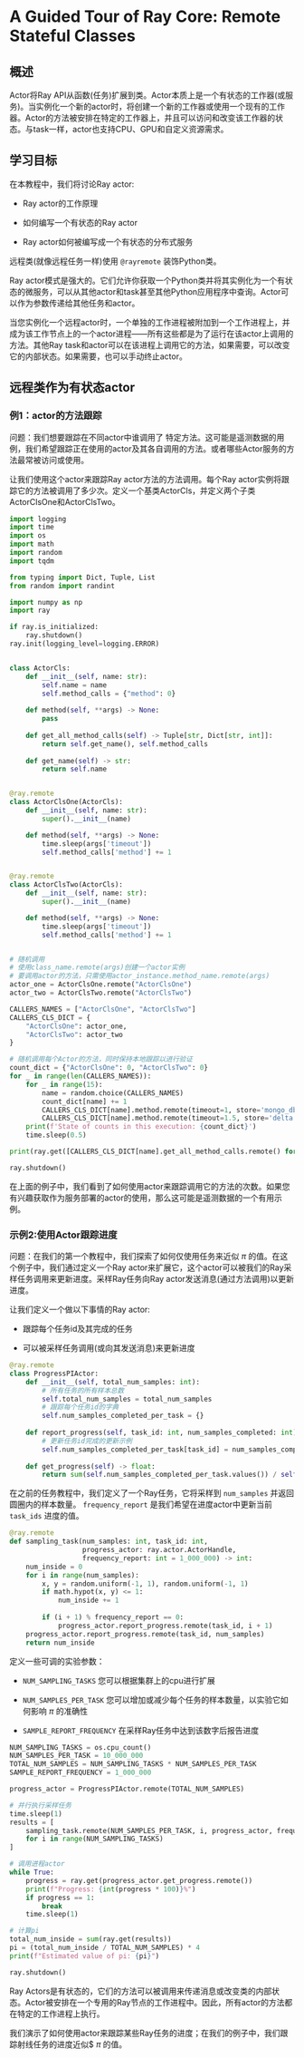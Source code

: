 # A Guided Tour of Ray Core: Remote Stateful Classes

## 概述

Actor将Ray API从函数(任务)扩展到类。Actor本质上是一个有状态的工作器(或服务)。当实例化一个新的actor时，将创建一个新的工作器或使用一个现有的工作器。Actor的方法被安排在特定的工作器上，并且可以访问和改变该工作器的状态。与task一样，actor也支持CPU、GPU和自定义资源需求。

## 学习目标

在本教程中，我们将讨论Ray actor:

- Ray actor的工作原理

- 如何编写一个有状态的Ray actor

- Ray actor如何被编写成一个有状态的分布式服务

远程类(就像远程任务一样)使用 `@rayremote` 装饰Python类。

Ray actor模式是强大的。它们允许你获取一个Python类并将其实例化为一个有状态的微服务，可以从其他actor和task甚至其他Python应用程序中查询。Actor可以作为参数传递给其他任务和actor。

当您实例化一个远程actor时，一个单独的工作进程被附加到一个工作进程上，并成为该工作节点上的一个actor进程——所有这些都是为了运行在该actor上调用的方法。其他Ray task和actor可以在该进程上调用它的方法，如果需要，可以改变它的内部状态。如果需要，也可以手动终止actor。

## 远程类作为有状态actor

### 例1：actor的方法跟踪

问题：我们想要跟踪在不同actor中谁调用了 特定方法。这可能是遥测数据的用例，我们希望跟踪正在使用的actor及其各自调用的方法。或者哪些Actor服务的方法最常被访问或使用。

让我们使用这个actor来跟踪Ray actor方法的方法调用。每个Ray actor实例将跟踪它的方法被调用了多少次。定义一个基类ActorCls，并定义两个子类ActorClsOne和ActorClsTwo。

``` python
import logging
import time
import os
import math
import random
import tqdm

from typing import Dict, Tuple, List
from random import randint

import numpy as np
import ray

if ray.is_initialized:
    ray.shutdown()
ray.init(logging_level=logging.ERROR)


class ActorCls:
    def __init__(self, name: str):
        self.name = name
        self.method_calls = {"method": 0}
        
    def method(self, **args) -> None:
        pass
    
    def get_all_method_calls(self) -> Tuple[str, Dict[str, int]]:
        return self.get_name(), self.method_calls
        
    def get_name(self) -> str:
        return self.name


@ray.remote
class ActorClsOne(ActorCls):
    def __init__(self, name: str):
        super().__init__(name)

    def method(self, **args) -> None:
        time.sleep(args['timeout'])
        self.method_calls['method'] += 1


@ray.remote
class ActorClsTwo(ActorCls):
    def __init__(self, name: str):
        super().__init__(name)

    def method(self, **args) -> None:
        time.sleep(args['timeout'])
        self.method_calls['method'] += 1


# 随机调用
# 使用class_name.remote(args)创建一个actor实例
# 要调用actor的方法，只需使用actor_instance.method_name.remote(args)
actor_one = ActorClsOne.remote("ActorClsOne")
actor_two = ActorClsTwo.remote("ActorClsTwo")

CALLERS_NAMES = ["ActorClsOne", "ActorClsTwo"]
CALLERS_CLS_DICT = {
    "ActorClsOne": actor_one,
    "ActorClsTwo": actor_two
}

# 随机调用每个Actor的方法，同时保持本地跟踪以进行验证
count_dict = {"ActorClsOne": 0, "ActorClsTwo": 0}
for _ in range(len(CALLERS_NAMES)):
    for _ in range(15):
        name = random.choice(CALLERS_NAMES)
        count_dict[name] += 1
        CALLERS_CLS_DICT[name].method.remote(timeout=1, store='mongo_db') if name == 'ActorClsOne' else \
        CALLERS_CLS_DICT[name].method.remote(timeout=1.5, store='delta')
    print(f'State of counts in this execution: {count_dict}')
    time.sleep(0.5)

print(ray.get([CALLERS_CLS_DICT[name].get_all_method_calls.remote() for name in CALLERS_NAMES]))

ray.shutdown()
```

在上面的例子中，我们看到了如何使用actor来跟踪调用它的方法的次数。如果您有兴趣获取作为服务部署的actor的使用，那么这可能是遥测数据的一个有用示例。

### 示例2:使用Actor跟踪进度

问题：在我们的第一个教程中，我们探索了如何仅使用任务来近似 $\pi$ 的值。在这个例子中，我们通过定义一个Ray actor来扩展它，这个actor可以被我们的Ray采样任务调用来更新进度。采样Ray任务向Ray actor发送消息(通过方法调用)以更新进度。

让我们定义一个做以下事情的Ray actor:

- 跟踪每个任务id及其完成的任务

- 可以被采样任务调用(或向其发送消息)来更新进度

``` python
@ray.remote
class ProgressPIActor:
    def __init__(self, total_num_samples: int):
        # 所有任务的所有样本总数
        self.total_num_samples = total_num_samples
        # 跟踪每个任务id的字典
        self.num_samples_completed_per_task = {}
        
    def report_progress(self, task_id: int, num_samples_completed: int) -> None:
        # 更新任务id完成的更新示例
        self.num_samples_completed_per_task[task_id] = num_samples_completed
        
    def get_progress(self) -> float:
        return sum(self.num_samples_completed_per_task.values()) / self.total_num_samples
```

在之前的任务教程中，我们定义了一个Ray任务，它将采样到 `num_samples` 并返回圆圈内的样本数量。 `frequency_report` 是我们希望在进度actor中更新当前 `task_ids` 进度的值。

``` python
@ray.remote
def sampling_task(num_samples: int, task_id: int,
                  progress_actor: ray.actor.ActorHandle,
                  frequency_report: int = 1_000_000) -> int:
    num_inside = 0
    for i in range(num_samples):
        x, y = random.uniform(-1, 1), random.uniform(-1, 1)
        if math.hypot(x, y) <= 1:
            num_inside += 1
            
        if (i + 1) % frequency_report == 0:
            progress_actor.report_progress.remote(task_id, i + 1)
    progress_actor.report_progress.remote(task_id, num_samples)
    return num_inside
```

定义一些可调的实验参数：

- `NUM_SAMPLING_TASKS` 您可以根据集群上的cpu进行扩展

- `NUM_SAMPLES_PER_TASK` 您可以增加或减少每个任务的样本数量，以实验它如何影响 $\pi$ 的准确性

- `SAMPLE_REPORT_FREQUENCY` 在采样Ray任务中达到该数字后报告进度

``` python
NUM_SAMPLING_TASKS = os.cpu_count()
NUM_SAMPLES_PER_TASK = 10_000_000
TOTAL_NUM_SAMPLES = NUM_SAMPLING_TASKS * NUM_SAMPLES_PER_TASK
SAMPLE_REPORT_FREQUENCY = 1_000_000

progress_actor = ProgressPIActor.remote(TOTAL_NUM_SAMPLES)

# 并行执行采样任务
time.sleep(1)
results = [
    sampling_task.remote(NUM_SAMPLES_PER_TASK, i, progress_actor, frequency_report=SAMPLE_REPORT_FREQUENCY)
    for i in range(NUM_SAMPLING_TASKS)
]

# 调用进程actor
while True:
    progress = ray.get(progress_actor.get_progress.remote())
    print(f"Progress: {int(progress * 100)}%")
    if progress == 1:
        break
    time.sleep(1)

# 计算pi
total_num_inside = sum(ray.get(results))
pi = (total_num_inside / TOTAL_NUM_SAMPLES) * 4
print(f"Estimated value of pi: {pi}")

ray.shutdown()
```

Ray Actors是有状态的，它们的方法可以被调用来传递消息或改变类的内部状态。Actor被安排在一个专用的Ray节点的工作进程中。因此，所有actor的方法都在特定的工作进程上执行。

我们演示了如何使用actor来跟踪某些Ray任务的进度；在我们的例子中，我们跟踪射线任务的进度近似$ $\pi$ 的值。
